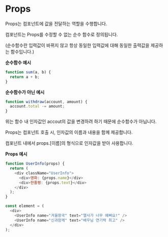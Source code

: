 # Props

Props는 컴포넌트에 값을 전달하는 역할을 수행합니다.

컴포넌트는 Props를 수정할 수 없는 순수 함수로 정의됩니다.

(순수함수란 입력값이 바뀌지 않고 항상 동일한 입력값에 대해 동일한 출력값을 제공하는 함수입니다.)

**순수함수 예시**

```javascript
function sum(a, b) {
  return a + b;
}
```

**순수함수가 아닌 예시**

```javascript
function withdraw(account, amount) {
  account.total -= amount;
}
```

위는 함수 내 인자값인 accout의 값을 변경하려 하기 때문에 순수함수가 아닙니다.

Props는 컴포넌트 호출 시, 인자값의 이름과 내용을 함께 제공합니다.

컴포넌트 내에서 props.[이름]의 형식으로 인자값을 받아 사용합니다.

**Props 예시**

```javascript
function UserInfo(props) {
  return (
    <div className="UserInfo">
      <div>영화: {props.name}</div>
      <div>한줄평: {props.text}</div>
    </div>
  );
}

const element = (
  <div>
    <UserInfo name="겨울왕국" text="엘사가 너무 예뻐요!" />
    <UserInfo name="신과함께" text="배우님 연기력 최고" />
  </div>
);
```

